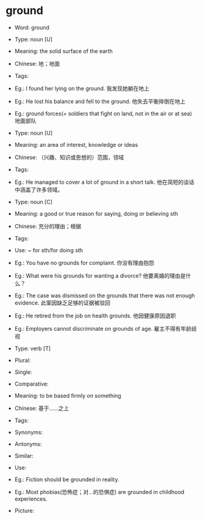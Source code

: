 # ground

- Word: ground

- Type: noun [U]
- Meaning: the solid surface of the earth
- Chinese: 地；地面
- Tags: 
- Eg.: I found her lying on the ground. 我发现她躺在地上
- Eg.: He lost his balance and fell to the ground. 他失去平衡摔倒在地上
- Eg.: ground forces(= soldiers that fight on land, not in the air or at sea) 地面部队

- Type: noun [U]
- Meaning: an area of interest, knowledge or ideas
- Chinese: （兴趣、知识或思想的）范围，领域
- Tags: 
- Eg.: He managed to cover a lot of ground in a short talk. 他在简短的谈话中涵盖了许多领域。

- Type: noun [C]
- Meaning: a good or true reason for saying, doing or believing sth
- Chinese: 充分的理由；根据
- Tags: 
- Use: ~ for sth/for doing sth
- Eg.: You have no grounds for complaint. 你没有理由抱怨
- Eg.: What were his grounds for wanting a divorce? 他要离婚的理由是什么？
- Eg.: The case was dismissed on the grounds that there was not enough evidence. 此案因缺乏足够的证据被驳回
- Eg.: He retired from the job on health grounds. 他因健康原因退职
- Eg.: Employers cannot discriminate on grounds of age. 雇主不得有年龄歧视

- Type: verb [T]
- Plural: 
- Single: 
- Comparative: 
- Meaning: to be based firmly on something
- Chinese: 基于……之上
- Tags: 
- Synonyms: 
- Antonyms: 
- Similar: 
- Use: 
- Eg.: Fiction should be grounded in reality.
- Eg.: Most phobias(恐怖症；对…的恐惧症) are grounded in childhood experiences.
- Picture: 

